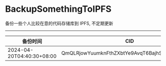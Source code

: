 # BackupSomethingToIPFS
备份一些个人比较在意的代码存储库到 IPFS, 不定期更新

---

| 备份时间                  | CID                                            |
| ------------------------- | ---------------------------------------------- |
| 2024-04-20T04:40:30+08:00 | QmQLRjowYuumknFthZXbtYe9AvqT6BajhSRxrcK4eAbCqn |
